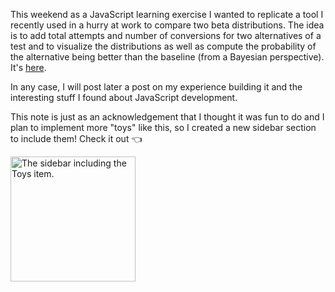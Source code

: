 This weekend as a JavaScript learning exercise I wanted to replicate a tool I recently used in a hurry at work to compare two beta distributions. The idea is to add total attempts and number of conversions for two alternatives of a test and to visualize the distributions as well as compute the probability of the alternative being better than the baseline (from a Bayesian perspective). It's [here](@{base_url}/betacomparisontoy.html).

In any case, I will post later a post on my experience building it and the interesting stuff I found about JavaScript development.

This note is just as an acknowledgement that I thought it was fun to do and I plan to implement more "toys" like this, so I created a new sidebar section to include them! Check it out 👈

<img src="@{base_url}/images/ihavetoysnow.png" width="200" alt="The sidebar including the Toys item.">
